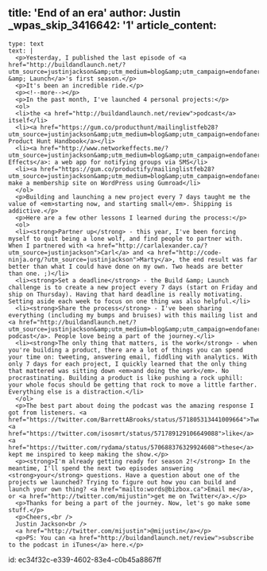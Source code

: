 title: 'End of an era'
author: Justin
_wpas_skip_3416642: '1'
article_content:
  -
    type: text
    text: |
      <p>Yesterday, I published the last episode of <a href="http://buildandlaunch.net/?utm_source=justinjackson&amp;utm_medium=blog&amp;utm_campaign=endofanera">Build &amp; Launch</a>'s first season.</p>
      <p>It's been an incredible ride.</p>
      <p><!--more--></p>
      <p>In the past month, I've launched 4 personal projects:</p>
      <ol>
      <li>the <a href="http://buildandlaunch.net/review">podcast</a> itself</li>
      <li><a href="https://gum.co/producthunt/mailinglistfeb28?utm_source=justinjackson&amp;utm_medium=blog&amp;utm_campaign=endofanera">The Product Hunt Handbook</a></li>
      <li><a href="http://www.networkeffects.me/?utm_source=justinjackson&amp;utm_medium=blog&amp;utm_campaign=endofanera">Network Effects</a>: a web app for notifying groups via SMS</li>
      <li><a href="https://gum.co/productify/mailinglistfeb28?utm_source=justinjackson&amp;utm_medium=blog&amp;utm_campaign=endofanera">Productify</a>: make a membership site on WordPress using Gumroad</li>
      </ol>
      <p>Building and launching a new project every 7 days taught me the value of <em>starting now, and starting small</em>. Shipping is addictive.</p>
      <p>Here are a few other lessons I learned during the process:</p>
      <ol>
      <li><strong>Partner up</strong> - this year, I've been forcing myself to quit being a lone wolf, and find people to partner with. When I partnered with <a href="http://carlalexander.ca/?utm_source=justinjackson">Carl</a> and <a href="http://code-ninja.org/?utm_source=justinjackson">Marty</a>, the end result was far better than what I could have done on my own. Two heads are better than one. ;)</li>
      <li><strong>Set a deadline</strong> - the Build &amp; Launch challenge is to create a new project every 7 days (start on Friday and ship on Thursday). Having that hard deadline is really motivating. Setting aside each week to focus on one thing was also helpful.</li>
      <li><strong>Share the process</strong> - I've been sharing everything (including my bumps and bruises) with this mailing list and <a href="http://buildandlaunch.net/?utm_source=justinjackson&amp;utm_medium=blog&amp;utm_campaign=endofanera">the podcast</a>. People love being a part of the journey.</li>
      <li><strong>The only thing that matters, is the work</strong> - when you're building a product, there are a lot of things you can spend your time on: tweeting, answering email, fiddling with analytics. With only 7 days for each project, I quickly learned that the only thing that mattered was sitting down <em>and doing the work</em>. No procrastinating. Building a product is like pushing a rock uphill: your whole focus should be getting that rock to move a little farther. Everything else is a distraction.</li>
      </ol>
      <p>The best part about doing the podcast was the amazing response I got from listeners. <a href="https://twitter.com/BarrettABrooks/status/571805313441009664">Tweets</a> <a href="https://twitter.com/isosmrt/status/571789129106649088">like</a> <a href="https://twitter.com/rydama/status/570688376329924608">these</a> kept me inspired to keep making the show.</p>
      <p><strong>I'm already getting ready for season 2!</strong> In the meantime, I'll spend the next two episodes answering <strong>your</strong> questions. Have a question about one of the projects we launched? Trying to figure out how you can build and launch your own thing? <a href="mailto:words@bizbox.ca">Email me</a>, or <a href="http://twitter.com/mijustin">get me on Twitter</a>.</p>
      <p>Thanks for being a part of the journey. Now, let's go make some stuff.</p>
      <p>Cheers,<br />
      Justin Jackson<br />
      <a href="http://twitter.com/mijustin">@mijustin</a></p>
      <p>PS: You can <a href="http://buildandlaunch.net/review">subscribe to the podcast in iTunes</a> here.</p>
      
id: ec34f32c-e339-4602-83e4-c0b45a8867ff
